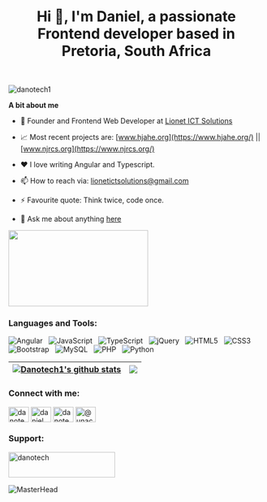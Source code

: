 <h1 align="center" >Hi 👋, I'm Daniel, a passionate Frontend developer based in Pretoria, South Africa</h1>

<br />
<p align="left"> <img src="https://komarev.com/ghpvc/?username=danotech1&label=Profile%20views&color=0e75b6&style=flat" alt="danotech1" /> </p>

**A bit about me**

- 💼 Founder and Frontend Web Developer at [Lionet ICT Solutions](https://www.lionetictsolutions.com.ng/)

- 📈 Most recent projects are: [www.hjahe.org](https://www.hjahe.org/) || [www.njrcs.org](https://www.njrcs.org/)

- ❤️ I love writing Angular and Typescript.
  
- 📫 How to reach via: lionetictsolutions@gmail.com
  
- ⚡ Favourite quote: Think twice, code once.

- 💬 Ask me about anything [here](https://github.com/danotech1/danotech1/issues)

<img  height="150" width="275" alt="" src="https://blogger.googleusercontent.com/img/b/R29vZ2xl/AVvXsEgz7dVHhWQzkEyXFZCXeqRolrN5yNmu18QQZYhFW-g4SaS7TfAVW0qRRJh0D00zT1a7_l8-z-vgnqpA2NRh5TSckF1FCz_l2R0noExojczKOp6xKe1ExK3G0BxHO5B8IoorXQET93-z31kKqo01_vn0_AeJvvA_IDdhc8kmmbwoNMseO2hxUFFkU9U25vcV/s320/coder.gif" />

<h3 align="left">Languages and Tools:</h3>

![Angular](https://img.shields.io/badge/Angular-black?logo=angular&style=social)&nbsp;&nbsp;
![JavaScript](https://img.shields.io/badge/-JavaScript-black?logo=javascript&style=social)&nbsp;&nbsp;
![TypeScript](https://img.shields.io/badge/-TypeScript-black?logo=typescript&style=social)&nbsp;&nbsp;
![jQuery](https://img.shields.io/badge/-jQuery-black?logo=jquery&style=social)&nbsp;&nbsp;
![HTML5](https://img.shields.io/badge/-HTML5-black?logo=html5&style=social)&nbsp;&nbsp;
![CSS3](https://img.shields.io/badge/-CSS3-black?logo=css3&style=social)&nbsp;&nbsp;
![Bootstrap](https://img.shields.io/badge/-Bootstrap-black?logo=bootstrap&style=social)&nbsp;&nbsp;
![MySQL](https://img.shields.io/badge/-MySQL-black?logo=mysql&style=social)&nbsp;&nbsp;
![PHP](https://img.shields.io/badge/-PHP-black?logo=php&style=social)&nbsp;&nbsp;
![Python](https://img.shields.io/badge/-Python-black?logo=Python&style=social)&nbsp;&nbsp;

| <a href="https://github.com/danotech1/github-readme-stats"><img align="center" src="https://github-readme-stats.vercel.app/api?username=danotech1&show_icons=true&include_all_commits=true&theme=buefy&hide_border=true" alt="Danotech1's github stats" /></a> | <a href="https://github.com/danotech1/github-readme-stats"><img align="center" src="https://github-readme-stats.vercel.app/api/top-langs/?username=danotech1&layout=compact&theme=buefy&hide_border=true" /></a> |
| ------------- | ------------- |

<h3 align="left">Connect with me:</h3>
<p align="left">
<a href="https://dev.to/danotech1" target="blank"><img align="center" src="https://raw.githubusercontent.com/rahuldkjain/github-profile-readme-generator/master/src/images/icons/Social/devto.svg" alt="danotech1" height="30" width="40" /></a>
<a href="https://linkedin.com/in/daniel" target="blank"><img align="center" src="https://raw.githubusercontent.com/rahuldkjain/github-profile-readme-generator/master/src/images/icons/Social/linked-in-alt.svg" alt="daniel" height="30" width="40" /></a>
<a href="https://codesandbox.com/danotech1" target="blank"><img align="center" src="https://raw.githubusercontent.com/rahuldkjain/github-profile-readme-generator/master/src/images/icons/Social/codesandbox.svg" alt="danotech1" height="30" width="40" /></a>
<a href="https://medium.com/@unachukwudanielclement" target="blank"><img align="center" src="https://raw.githubusercontent.com/rahuldkjain/github-profile-readme-generator/master/src/images/icons/Social/medium.svg" alt="@unachukwudanielclement" height="30" width="40" /></a>
</p>

<h3 align="left">Support:</h3>
<p><a href="https://www.buymeacoffee.com/danotech"> <img align="left" src="https://cdn.buymeacoffee.com/buttons/v2/default-yellow.png" height="50" width="210" alt="danotech" /></a></p><br><br>
<br />

<p align="center">
  
![MasterHead](https://www.sevenstarwebsolutions.com/wp-content/themes/sevenstar/img/banner-bg.gif)

</p>
